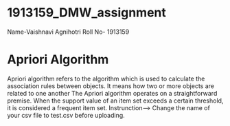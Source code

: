 # 1913159_DMW_assignment
Name-Vaishnavi Agnihotri
Roll No- 1913159
# Apriori Algorithm
Apriori algorithm refers to the algorithm which is used to calculate the association rules between objects. It means how two or more objects are related to one another
The Apriori algorithm operates on a straightforward premise. When the support value of an item set exceeds a certain threshold, it is considered a frequent item set. 
Instrunction-->
Change the name of your csv file to test.csv before uploading.
